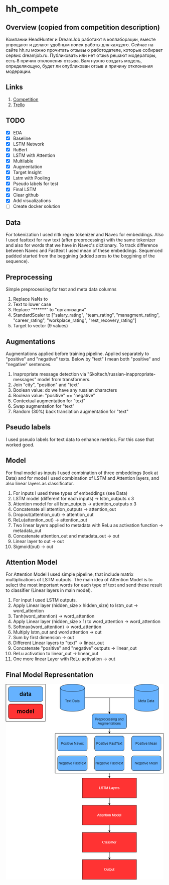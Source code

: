 # hh_compete

## Overview (copied from competition description)
Компании HeadHunter и DreamJob работают в коллаборации, вместе упрощают и делают удобным поиск работы для каждого. Сейчас на сайте hh.ru можно прочитать отзывы о работодателе, которые собирает сервис dreamjob.ru. Публиковать или нет отзыв решают модераторы, есть 8 причин отклонения отзыва. Вам нужно создать модель, определяющую, будет ли опубликован отзыв и причину отклонения модерации.

## Links
1. [Competition](https://boosters.pro/championship/HeadHunter/overview)
2. [Trello](https://trello.com/b/J68m9WBK/hhcompete)

## TODO
- [x] EDA
- [x] Baseline
- [x] LSTM Network
- [x] RuBert
- [x] LSTM with Attention
- [x] Multilable
- [x] Augmentation
- [x] Target Insight
- [x] Lstm with Pooling
- [x] Pseudo labels for test
- [x] Final LSTM
- [x] Clear github
- [x] Add visualizations
- [ ] Create docker solution

## Data
For tokenization I used nltk regex tokenizer and Navec for embeddings. Also I used fasttext for raw text (after preprocessing) with the same tokenizer and also for words that we have in Navec's dictionary. To track difference between Navec and Fasttext I used mean of these embeddings. Sequenced padded started from the beggining (added zeros to the beggining of the sequence).

## Preprocessing
Simple preprocessing for text and meta data columns
1. Replace NaNs to <unk>
2. Text to lower case
3. Replace "******" to "организация"
4. StandardScaler to ["salary_rating", "team_rating", "managment_rating", "career_rating", "workplace_rating", "rest_recovery_rating"]
5. Target to vector (9 values)

## Augmentations
Augmentations applied before training pipeline. Applied separately to "positive" and "negative" texts. Below by "text" I mean both "positive" and "negative" sentences.
1. Inapropriate message detection via "Skoltech/russian-inappropriate-messages" model from transformers.
2. Join "city", "position" and "text"
3. Boolean value: do we have any russian characters
4. Boolean value: "positive" == "negative"
5. Contextual augmentation for "text"
6. Swap augmentation for "text"
7. Random (30%) back translation augmentation for "text"

## Pseudo labels
I used pseudo labels for text data to enhance metrics. For this case that worked good.

## Model
For final model as inputs I used combination of three embeddings (look at Data) and for model I used combination of LSTM and Attention layers, and also linear layers as classificator.
1. For inputs I used three types of embeddings (see Data)
2. LSTM model (different for each inputs) -> lstm_outputs x 3
3. Attention model for all lstm_outputs -> attention_outputs x 3
4. Concatenate all attention_outputs -> attention_out
5. Dropout(attention_out) -> attention_out
6. ReLu(attention_out) -> attention_out
7. Two linear layers applied to metadata with ReLu as activation function -> metadata_out
8. Concatenate attention_out and metadata_out -> out
9. Linear layer to out -> out
10. Sigmoid(out) -> out

## Attention Model
For Attention Model I used simple pipeline, that include matrix multiplications of LSTM outputs. The main idea of Attention Model is to select the most important words for each type of text and send these result to classifier (Linear layers in main model).
1. For input I used LSTM outputs.
2. Apply Linear layer (hidden_size x hidden_size) to lstm_out -> word_attention
3. Tanh(word_attention) -> word_attention
4. Apply Linear layer (hidden_size x 1) to word_attention -> word_attention
5. Softmax(word_attention) -> word_attention
6. Multiply lstm_out and word attention -> out
7. Sum by first dimension -> out
8. Different Linear layers to "text" -> linear_out
9. Concatenate "positive" and "negative" outputs -> linear_out
10. ReLu activation to linear_out -> linear_out
11. One more linear Layer with ReLu activation -> out

## Final Model Representation
![Final Model Representation](FinalModel.drawio.png)
